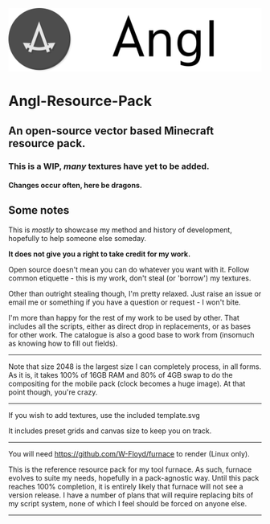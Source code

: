 ![Logo](https://github.com/W-Floyd/Angl-Resource-Pack/raw/master/logo.png)
# Angl-Resource-Pack
## An open-source vector based Minecraft resource pack.
### This is a WIP, *many* textures have yet to be added.
#### Changes occur often, here be dragons.

## Some notes

This is *mostly* to showcase my method and history of development, hopefully to help someone else someday.  

**It does not give you a right to take credit for my work.**

Open source doesn't mean you can do whatever you want with it. Follow common etiquette - this is my work, don't steal (or 'borrow') my textures.  

Other than outright stealing though, I'm pretty relaxed. Just raise an issue or email me or something if you have a question or request - I won't bite.  

I'm more than happy for the rest of my work to be used by other. That includes all the scripts, either as direct drop in replacements, or as bases for other work. The catalogue is also a good base to work from (insomuch as knowing how to fill out fields).

***

Note that size 2048 is the largest size I can completely process, in all forms. As it is, it takes 100% of 16GB RAM and 80% of 4GB swap to do the compositing for the mobile pack (clock becomes a huge image). At that point though, you're crazy.

***

If you wish to add textures, use the included template.svg  

It includes preset grids and canvas size to keep you on track.

***

You will need https://github.com/W-Floyd/furnace to render (Linux only).  

This is the reference resource pack for my tool furnace. As such, furnace evolves to suite my needs, hopefully in a pack-agnostic way. Until this pack reaches 100% completion, it is entirely likely that furnace will not see a version release. I have a number of plans that will require replacing bits of my script system, none of which I feel should be forced on anyone else.

***
